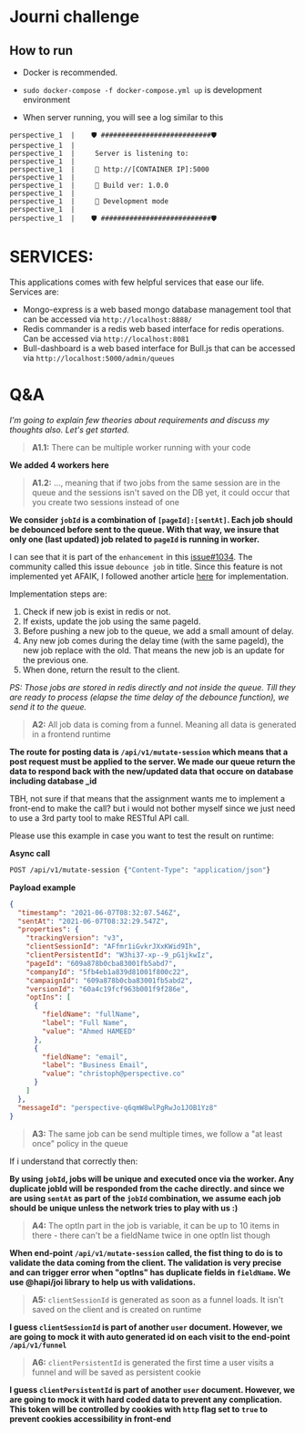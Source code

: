 # Journi challenge

## How to run

- Docker is recommended.
- `sudo docker-compose -f docker-compose.yml up` is development environment

- When server running, you will see a log similar to this

```
perspective_1  | 	🛡️ ###########################🛡️
perspective_1  |
perspective_1  | 	 Server is listening to:
perspective_1  |
perspective_1  | 	 🚀 http://[CONTAINER IP]:5000
perspective_1  |
perspective_1  | 	 🔨 Build ver: 1.0.0
perspective_1  |
perspective_1  | 	 📳 Development mode
perspective_1  |
perspective_1  | 	🛡️ ###########################🛡️
```

# SERVICES:

This applications comes with few helpful services that ease our life. Services are:

- Mongo-express is a web based mongo database management tool that can be accessed via `http://localhost:8888/`
- Redis commander is a redis web based interface for redis operations. Can be accessed via `http://localhost:8081`
- Bull-dashboard is a web based interface for Bull.js that can be accessed via `http://localhost:5000/admin/queues`

# Q&A

_I'm going to explain few theories about requirements and discuss my thoughts also. Let's get started._

> **A1.1:** There can be multiple worker running with your code

**We added 4 workers here**

> **A1.2:** ..., meaning that if two jobs from the same session are in the queue and the sessions isn't saved on the DB yet, it could occur that you create two sessions instead of one

**We consider `jobId` is a combination of `[pageId]:[sentAt]`. Each job should be debounced before sent to the queue. With that way, we insure that only one (last updated) job related to `pageId` is running in worker.**

I can see that it is part of the `enhancement` in this [issue#1034](https://github.com/OptimalBits/bull/issues/1034). The community called this issue `debounce job` in title. Since this feature is not implemented yet AFAIK, I followed another article [here](https://mohitkarekar.com/posts/2020/debouncing-queue/) for implementation.

Implementation steps are:

1. Check if new job is exist in redis or not.
2. If exists, update the job using the same pageId.
3. Before pushing a new job to the queue, we add a small amount of delay.
4. Any new job comes during the delay time (with the same pageId), the new job replace with the old. That means the new job is an update for the previous one.
5. When done, return the result to the client.

_PS: Those jobs are stored in redis directly and not inside the queue. Till they are ready to process (elapse the time delay of the debounce function), we send it to the queue._

> **A2:** All job data is coming from a funnel. Meaning all data is generated in a frontend runtime

**The route for posting data is `/api/v1/mutate-session` which means that a post request must be applied to the server. We made our queue return the data to respond back with the new/updated data that occure on database including database \_id**

TBH, not sure if that means that the assignment wants me to implement a front-end to make the call? but i would not bother myself since we just need to use a 3rd party tool to make RESTful API call.

Please use this example in case you want to test the result on runtime:

**Async call**

```bash
POST /api/v1/mutate-session {"Content-Type": "application/json"}
```

**Payload example**

```json
{
  "timestamp": "2021-06-07T08:32:07.546Z",
  "sentAt": "2021-06-07T08:32:29.547Z",
  "properties": {
    "trackingVersion": "v3",
    "clientSessionId": "AFfmr1iGvkrJXxKWid9Ih",
    "clientPersistentId": "W3hi37-xp--9_pG1jkwIz",
    "pageId": "609a878b0cba83001fb5abd7",
    "companyId": "5fb4eb1a839d81001f800c22",
    "campaignId": "609a878b0cba83001fb5abd2",
    "versionId": "60a4c19fcf963b001f9f286e",
    "optIns": [
      {
        "fieldName": "fullName",
        "label": "Full Name",
        "value": "Ahmed HAMEED"
      },
      {
        "fieldName": "email",
        "label": "Business Email",
        "value": "christoph@perspective.co"
      }
    ]
  },
  "messageId": "perspective-q6qmW8wlPgRwJo1JOB1Yz8"
}
```

> **A3:** The same job can be send multiple times, we follow a "at least once" policy in the queue

If i understand that correctly then:

**By using `jobId`, jobs will be unique and executed once via the worker. Any duplicate jobId will be responded from the cache directly. and since we are using `sentAt` as part of the `jobId` combination, we assume each job should be unique unless the network tries to play with us :)**

> **A4:** The optIn part in the job is variable, it can be up to 10 items in there - there can't be a fieldName twice in one optIn list though

**When end-point `/api/v1/mutate-session` called, the fist thing to do is to validate the data coming from the client. The validation is very precise and can trigger error when "optIns" has duplicate fields in `fieldName`. We use @hapi/joi library to help us with validations.**

> **A5:** `clientSessionId` is generated as soon as a funnel loads. It isn't saved on the client and is created on runtime

**I guess `clientSessionId` is part of another `user` document. However, we are going to mock it with auto generated id on each visit to the end-point `/api/v1/funnel`**

> **A6:** `clientPersistentId` is generated the first time a user visits a funnel and will be saved as persistent cookie

**I guess `clientPersistentId` is part of another `user` document. However, we are going to mock it with hard coded data to prevent any complication. This token will be controlled by cookies with `http` flag set to `true` to prevent cookies accessibility in front-end**

